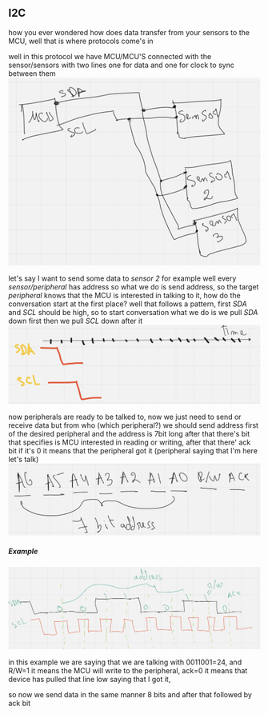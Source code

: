 ## I2C

how you ever wondered how does data transfer from your sensors to the MCU, well that is where protocols
come's in

well in this protocol we have MCU/MCU'S connected with the sensor/sensors with two lines one for data and
one for clock to sync between them
![](./i2c_pics/1.png)

let's say I want to send some data to *sensor 2* for example well every *sensor/peripheral* has address
so what we do is send address, so the target *peripheral* knows that the MCU is interested in talking to
it, how do the conversation start at the first place? well that follows a pattern, first *SDA* and *SCL*
should be high, so to start conversation what we do is we pull *SDA* down first then we pull *SCL* down after it
![](./i2c_pics/2.png)

now peripherals are ready to be talked to, now we just need to send or receive data but from who (which peripheral?)
we should send address first of the desired peripheral and the address is 7bit long after that there's
bit that specifies is MCU interested in reading or writing, after that there' ack bit if it's 0 it means
that the peripheral got it (peripheral saying that I'm here let's talk)
![](./i2c_pics/3.png)

##### Example
![](./i2c_pics/4.png)

in this example we are saying that we are talking with 0011001=24, and R/W=1 it means the MCU will write
to the peripheral, ack=0 it means that device has pulled that line low saying that I got it,

so now we send data in the same manner  8 bits and after that followed by ack bit
